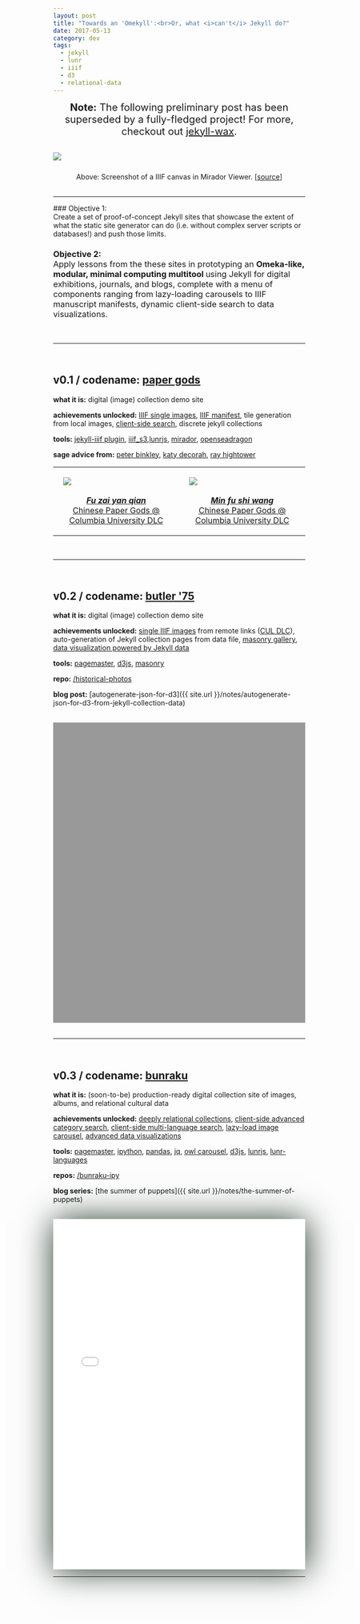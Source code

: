 ```yaml
---
layout: post
title: "Towards an 'Omekyll':<br>Or, what <i>can't</i> Jekyll do?"
date: 2017-05-13
category: dev
tags:
  - jekyll
  - lunr
  - iiif
  - d3
  - relational-data
---
```


<center><div markdown="span" class="alert alert-info" role="alert" style="margin-bottom:30px;font-size:20px;">
  <i class="fa fa-info-circle"></i> <b>Note:</b> The following preliminary post has been superseded by a fully-fledged project! For more, checkout out <a href="{{ site.baseurl }}/projects/wax">jekyll-wax</a>.
</div></center>

<a href="http://projectmirador.org/demo/"><img src="{{ site.baseurl }}/images/mirador.png"/></a>
<center style="padding-top:10px;">Above: Screenshot of a IIIF canvas in Mirador Viewer. [<a href="http://projectmirador.org/demo/">source</a>]</center><br>

<hr/>
### Objective 1:<br><span style="font-weight:400">Create a set of</span> proof-of-concept Jekyll sites <span style="font-weight:400">that showcase the extent of what the static site generator can do (i.e. without complex server scripts or databases!) and push those limits.</span>

### Objective 2:<br><span style="font-weight:400">Apply lessons from the these sites in prototyping an </span>Omeka-like, modular, minimal computing multitool <span style="font-weight:400"> using Jekyll for digital exhibitions, journals, and blogs, complete with a menu of components ranging from lazy-loading carousels to IIIF manuscript manifests, dynamic client-side search to data visualizations.</span>
<br>
<hr/>
<br>

## v0.1 / codename: [paper gods]()

__what it is:__ digital (image) collection demo site

__achievements unlocked:__ [IIIF single images](), [IIIF manifest](), tile generation from local images, [client-side search](), discrete jekyll collections

__tools:__ [jekyll-iiif plugin](https://github.com/pbinkley/jekyll-iiif), [iiif_s3](https://github.com/cmoa/iiif_s3),[lunrjs](https://github.com/olivernn/lunr.js), [mirador](https://github.com/ProjectMirador/mirador), [openseadragon](https://github.com/openseadragon/openseadragon)

__sage advice from:__ [peter binkley](https://pbinkley.github.io/jekyll-iiif/), [katy decorah](http://katydecorah.com/code/lunr-and-jekyll/), [ray hightower](http://rayhightower.com/blog/2016/01/04/how-to-make-lunrjs-jekyll-work-together/)


<center><table>
  <tr>
    <td style="padding:20px">
      <a href="https://dlc.library.columbia.edu/catalog/ldpd:114041"><img src="{{ site.baseurl }}/images/papergod.jpg"/><br><br>
      <center><i><b>Fu zai yan qian</b></i><br>Chinese Paper Gods @ Columbia University DLC</center></a>
    </td>
    <td style="padding:20px">
      <a href="https://dlc.library.columbia.edu/catalog/ldpd:114222"><img src="{{ site.baseurl }}/images/papergod3.jpg" /><br><br>
      <center><i><b>Min fu shi wang</b></i><br>Chinese Paper Gods @ Columbia University DLC</center></a>
    </td>
  </tr>
</table></center>

<br>
<hr/>
<br>

## v0.2 / codename: [butler '75](https://mnyrop.github.io/historical-photos)

__what it is:__ digital (image) collection demo site

__achievements unlocked:__ [single IIIF images](https://mnyrop.github.io/historical-photos/photos/1/) from remote links ([CUL DLC](https://dlc.library.columbia.edu/catalog/cul:tx95x69pph)), auto-generation of Jekyll collection pages from data file, [masonry gallery](https://mnyrop.github.io/historical-photos/photos/index.html), [data visualization powered by Jekyll data](https://mnyrop.github.io/historical-photos/namegraph)

__tools:__ [pagemaster](https://github.com/mnyrop/pagemaster), [d3js](https://d3js.org/), [masonry](https://unpkg.com/masonry-layout@4.2.0)

__repo:__ [/historical-photos](https://github.com/mnyrop/historical-photos)

__blog post:__ [autogenerate-json-for-d3]({{ site.url }}/notes/autogenerate-json-for-d3-from-jekyll-collection-data)

<br>

<div id="openseadragon1" style="height: 600px;background-color:#999;"></div>
<script src="https://cdnjs.cloudflare.com/ajax/libs/openseadragon/2.3.1/openseadragon.min.js"></script>
<script type="text/javascript">
    var viewer = OpenSeadragon({
        id: "openseadragon1",
        prefixUrl: "https://cdnjs.cloudflare.com/ajax/libs/openseadragon/2.3.1/images/",
        tileSources: "https://derivativo-1.library.columbia.edu/iiif/2/ldpd:341137/info.json"
    });
</script>

<br>
<hr/>
<br>


## v0.3 / codename: [bunraku](https://bunraku.cul.columbia.edu/)

__what it is:__ (soon-to-be) production-ready digital collection site of images, albums, and relational cultural data

__achievements unlocked:__ [deeply relational collections](), [client-side advanced category search](), [client-side multi-language search](), [lazy-load image carousel](), [advanced data visualizations]()

__tools:__ [pagemaster](https://github.com/mnyrop/pagemaster), [ipython](), [pandas](), [jq](), [owl carousel](), [d3js](), [lunrjs](), [lunr-languages]()

__repos:__ [/bunraku-ipy](https://github.com/mnyrop/bunraku-ipy)

__blog series:__ [the summer of puppets]({{ site.url }}/notes/the-summer-of-puppets)

<br>

<iframe width="100%" height="700" src="//jsfiddle.net/marii_/zkdzy0qq/2/embedded/result,js/" allowfullscreen="allowfullscreen" frameborder="0" style="box-shadow: 2px 2px 4pc #23352a;"></iframe>

<br>
<hr/>
<br>
